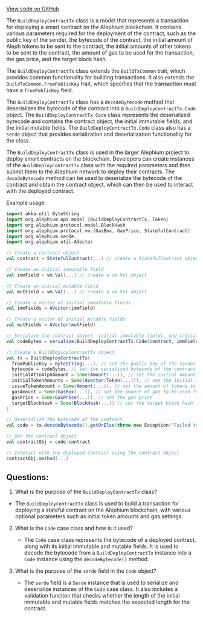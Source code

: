 [View code on GitHub](https://github.com/alephium/alephium/blob/master/api/src/main/scala/org/alephium/api/model/BuildDeployContractTx.scala)

The `BuildDeployContractTx` class is a model that represents a transaction for deploying a smart contract on the Alephium blockchain. It contains various parameters required for the deployment of the contract, such as the public key of the sender, the bytecode of the contract, the initial amount of Aleph tokens to be sent to the contract, the initial amounts of other tokens to be sent to the contract, the amount of gas to be used for the transaction, the gas price, and the target block hash.

The `BuildDeployContractTx` class extends the `BuildTxCommon` trait, which provides common functionality for building transactions. It also extends the `BuildTxCommon.FromPublicKey` trait, which specifies that the transaction must have a `fromPublicKey` field.

The `BuildDeployContractTx` class has a `decodeBytecode` method that deserializes the bytecode of the contract into a `BuildDeployContractTx.Code` object. The `BuildDeployContractTx.Code` class represents the deserialized bytecode and contains the contract object, the initial immutable fields, and the initial mutable fields. The `BuildDeployContractTx.Code` class also has a `serde` object that provides serialization and deserialization functionality for the class.

The `BuildDeployContractTx` class is used in the larger Alephium project to deploy smart contracts on the blockchain. Developers can create instances of the `BuildDeployContractTx` class with the required parameters and then submit them to the Alephium network to deploy their contracts. The `decodeBytecode` method can be used to deserialize the bytecode of the contract and obtain the contract object, which can then be used to interact with the deployed contract.

Example usage:

```scala
import akka.util.ByteString
import org.alephium.api.model.{BuildDeployContractTx, Token}
import org.alephium.protocol.model.BlockHash
import org.alephium.protocol.vm.{GasBox, GasPrice, StatefulContract}
import org.alephium.serde._
import org.alephium.util.AVector

// Create a contract object
val contract = StatefulContract(...) // create a StatefulContract object

// Create an initial immutable field
val immField = vm.Val(...) // create a vm.Val object

// Create an initial mutable field
val mutField = vm.Val(...) // create a vm.Val object

// Create a vector of initial immutable fields
val immFields = AVector(immField)

// Create a vector of initial mutable fields
val mutFields = AVector(mutField)

// Serialize the contract object, initial immutable fields, and initial mutable fields
val codeBytes = serialize(BuildDeployContractTx.Code(contract, immFields, mutFields))

// Create a BuildDeployContractTx object
val tx = BuildDeployContractTx(
  fromPublicKey = ByteString(...), // set the public key of the sender
  bytecode = codeBytes, // set the serialized bytecode of the contract
  initialAttoAlphAmount = Some(Amount(...)), // set the initial amount of Aleph tokens to be sent to the contract
  initialTokenAmounts = Some(AVector(Token(...))), // set the initial amounts of other tokens to be sent to the contract
  issueTokenAmount = Some(Amount(...)), // set the amount of tokens to be issued by the contract
  gasAmount = Some(GasBox(...)), // set the amount of gas to be used for the transaction
  gasPrice = Some(GasPrice(...)), // set the gas price
  targetBlockHash = Some(BlockHash(...)) // set the target block hash
)

// Deserialize the bytecode of the contract
val code = tx.decodeBytecode().getOrElse(throw new Exception("Failed to decode bytecode"))

// Get the contract object
val contractObj = code.contract

// Interact with the deployed contract using the contract object
contractObj.method(...)
```
## Questions: 
 1. What is the purpose of the `BuildDeployContractTx` class?
   - The `BuildDeployContractTx` class is used to build a transaction for deploying a stateful contract on the Alephium blockchain, with various optional parameters such as initial token amounts and gas settings.

2. What is the `Code` case class and how is it used?
   - The `Code` case class represents the bytecode of a deployed contract, along with its initial immutable and mutable fields. It is used to decode the bytecode from a `BuildDeployContractTx` instance into a `Code` instance using the `decodeBytecode()` method.

3. What is the purpose of the `serde` field in the `Code` object?
   - The `serde` field is a `Serde` instance that is used to serialize and deserialize instances of the `Code` case class. It also includes a validation function that checks whether the length of the initial immutable and mutable fields matches the expected length for the contract.
